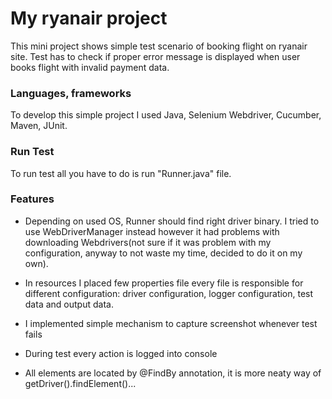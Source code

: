 # My ryanair project

This mini project shows simple test scenario of booking flight on ryanair site.
Test has to check if proper error message is displayed when user books flight with invalid payment data.

### Languages, frameworks
To develop this simple project I used Java, Selenium Webdriver, Cucumber, Maven, JUnit.

### Run Test
To run test all you have to do is run "Runner.java" file.

### Features
* Depending on used OS, Runner should find right driver binary. I tried to use WebDriverManager instead however it had problems with downloading Webdrivers(not sure if it was problem with my configuration, anyway to not waste my time, decided to do it on my own).

* In resources I placed few properties file every file is responsible for different configuration: 
driver configuration, logger configuration, test data and output data.

* I implemented simple mechanism to capture screenshot whenever test fails

* During test every action is logged into console

* All elements are located by @FindBy annotation, it is more neaty way of getDriver().findElement()...
